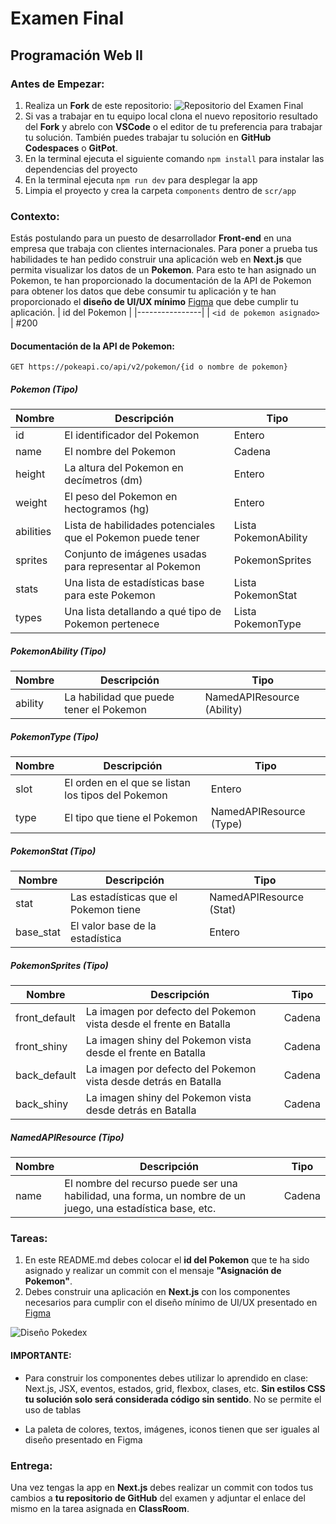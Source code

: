 # Examen Final
## Programación Web II

### Antes de Empezar:

1. Realiza un **Fork** de este repositorio:
![Repositorio del Examen Final](https://live.staticflickr.com/65535/53488416675_1431173e35_z.jpg)
2. Si vas a trabajar en tu equipo local clona el nuevo repositorio resultado del **Fork** y abrelo con **VSCode** o el editor de tu preferencia para trabajar tu solución. También puedes trabajar tu solución en **GitHub Codespaces** o **GitPot**.
3. En la terminal ejecuta el siguiente comando `npm install` para instalar las dependencias del proyecto 
4. En la terminal ejecuta `npm run dev` para desplegar la app
5. Limpia el proyecto y crea la carpeta `components` dentro de `scr/app`


### Contexto:

Estás postulando para un puesto de desarrollador **Front-end** en una empresa que trabaja con clientes internacionales. Para poner a prueba tus habilidades te han pedido construir una aplicación web en **Next.js** que permita visualizar los datos de un **Pokemon**. Para esto te han asignado un Pokemon, te han proporcionado la documentación de la API de Pokemon para obtener los datos que debe consumir tu aplicación y te han proporcionado el **diseño de UI/UX mínimo** [Figma](https://cutt.ly/YwL1XB9s) que debe cumplir tu aplicación.
| id del Pokemon |
|----------------|
|  `<id de pokemon asignado> `| #200

#### Documentación de la API de Pokemon:
`GET https://pokeapi.co/api/v2/pokemon/{id o nombre de pokemon}`

##### Pokemon (Tipo)

|Nombre|Descripción|Tipo|
|------|-----------|----|
|id|El identificador del Pokemon|Entero|
|name|El nombre del Pokemon|Cadena|
|height|La altura del Pokemon en decímetros (dm)|Entero|
|weight|El peso del Pokemon en hectogramos (hg)|Entero|
|abilities|Lista de habilidades potenciales que el Pokemon puede tener|Lista PokemonAbility|
|sprites|Conjunto de imágenes usadas para representar al Pokemon|PokemonSprites|
|stats|Una lista de estadísticas base para este Pokemon|Lista PokemonStat|
|types|Una lista detallando a qué tipo de Pokemon pertenece|Lista  PokemonType|

##### PokemonAbility (Tipo)
|Nombre|Descripción|Tipo|
|------|-----------|----|
|ability|La habilidad que puede tener el Pokemon|NamedAPIResource (Ability)|

##### PokemonType (Tipo)
|Nombre|Descripción|Tipo|
|------|-----------|----|
|slot|El orden en el que se listan los tipos del Pokemon|Entero|
|type|El tipo que tiene el Pokemon|NamedAPIResource (Type)|

##### PokemonStat (Tipo)
|Nombre|Descripción|Tipo|
|------|-----------|----|
|stat|Las estadísticas que el Pokemon tiene|NamedAPIResource (Stat)|
|base_stat|El valor base de la estadística|Entero|

##### PokemonSprites (Tipo)
|Nombre|Descripción|Tipo|
|------|-----------|----|
|front_default|La imagen por defecto del Pokemon vista desde el frente en Batalla|Cadena|
|front_shiny|La imagen shiny del Pokemon vista desde el frente en Batalla|Cadena|
|back_default|La imagen por defecto del Pokemon vista desde detrás en Batalla|Cadena|
|back_shiny|La imagen shiny del Pokemon vista desde detrás en Batalla|Cadena|

##### NamedAPIResource (Tipo)
|Nombre|Descripción|Tipo|
|------|-----------|----|
|name|El nombre del recurso puede ser una habilidad, una forma, un nombre de un juego, una estadística base, etc.|Cadena|


### Tareas:
1. En este README.md debes colocar el **id del Pokemon** que te ha sido asignado y realizar un commit con el mensaje **"Asignación de Pokemon"**.
2. Debes construir una aplicación en **Next.js** con los componentes necesarios para cumplir con el diseño mínimo de UI/UX presentado en [Figma ](https://cutt.ly/YwL1XB9s)

![Diseño Pokedex](https://live.staticflickr.com/65535/53488146658_c14ae2d79c_z.jpg)


#### IMPORTANTE: 
* Para construir los componentes debes utilizar lo aprendido en clase: Next.js, JSX, eventos, estados, grid, flexbox, clases, etc. **Sin estilos CSS tu solución solo será considerada código sin sentido**. No se permite el uso de tablas

* La paleta de colores, textos, imágenes, iconos tienen que ser iguales al diseño presentado en Figma


### Entrega:
Una vez tengas la app en **Next.js** debes realizar un commit con todos tus cambios a **tu repositorio de GitHub** del examen y adjuntar el enlace del mismo en la tarea asignada en **ClassRoom**.

